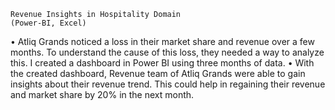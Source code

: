  	Revenue Insights in Hospitality Domain                                                                      (Power-BI, Excel)                                                                                                                                                                                                                                                                                                                                                             
•	Atliq Grands noticed a loss in their market share and revenue over a few months. To understand the cause of this loss, they
needed a way to analyze this. I created a dashboard in Power BI using three months of data.
•	With the created dashboard, Revenue team of Atliq Grands were able to gain insights about their revenue trend. This could help in regaining their revenue and market share by 20% in the next month.
